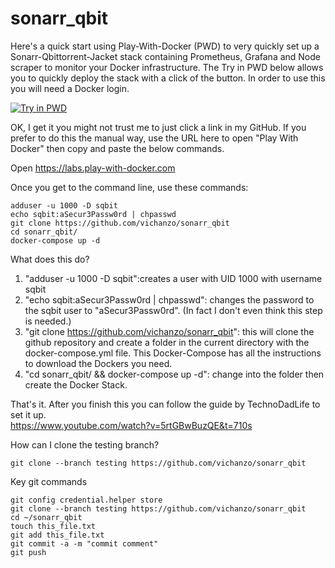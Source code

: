 # sonarr_qbit

Here's a quick start using Play-With-Docker (PWD) to very quickly set up a Sonarr-Qbittorrent-Jacket stack containing Prometheus, Grafana and Node scraper to monitor your Docker infrastructure. The Try in PWD below allows you to quickly deploy the stack with a click of the button.  In order to use this you will need a Docker login.

[![Try in PWD](https://github.com/play-with-docker/stacks/raw/master/assets/images/button.png)](https://labs.play-with-docker.com/?stack=https://raw.githubusercontent.com/vichanzo/sonarr_qbit/main/docker-compose.yml)


OK, I get it you might not trust me to just click a link in my GitHub.  If you prefer to do this the manual way, use the URL here to open "Play With Docker" then copy and paste the below commands.

Open https://labs.play-with-docker.com

Once you get to the command line, use these commands:
```
adduser -u 1000 -D sqbit
echo sqbit:aSecur3Passw0rd | chpasswd
git clone https://github.com/vichanzo/sonarr_qbit
cd sonarr_qbit/
docker-compose up -d
``` 

What does this do?
 1) "adduser -u 1000 -D sqbit":creates a user with UID 1000 with username sqbit
 2) "echo sqbit:aSecur3Passw0rd | chpasswd": changes the password to the sqbit user to "aSecur3Passw0rd".  (In fact I don't even think this step is needed.)
 3) "git clone https://github.com/vichanzo/sonarr_qbit": this will clone the github repository and create a folder in the current directory with the docker-compose.yml file.  This Docker-Compose has all the instructions to download the Dockers you need.
 4) "cd sonarr_qbit/  &&  docker-compose up -d": change into the folder then create the Docker Stack.

That's it.  After you finish this you can follow the guide by TechnoDadLife to set it up.  
     https://www.youtube.com/watch?v=5rtGBwBuzQE&t=710s 


How can I clone the testing branch?
```
git clone --branch testing https://github.com/vichanzo/sonarr_qbit
``` 

Key git commands
```
git config credential.helper store
git clone --branch testing https://github.com/vichanzo/sonarr_qbit
cd ~/sonarr_qbit
touch this_file.txt
git add this_file.txt
git commit -a -m "commit comment"
git push
``` 

